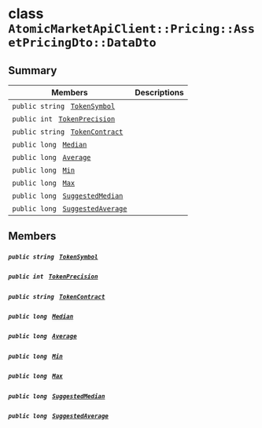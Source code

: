 # class `AtomicMarketApiClient::Pricing::AssetPricingDto::DataDto` 

## Summary

 Members                                | Descriptions                                
----------------------------------------|---------------------------------------------
`public string ` [`TokenSymbol`](#class_atomic_market_api_client_1_1_pricing_1_1_asset_pricing_dto_1_1_data_dto_1ac419f589d08baa34f7be58d065aa4a88) | 
`public int ` [`TokenPrecision`](#class_atomic_market_api_client_1_1_pricing_1_1_asset_pricing_dto_1_1_data_dto_1ababccf16843f4eb633468783826c257e) | 
`public string ` [`TokenContract`](#class_atomic_market_api_client_1_1_pricing_1_1_asset_pricing_dto_1_1_data_dto_1a60296df624437b2197677dbab4480131) | 
`public long ` [`Median`](#class_atomic_market_api_client_1_1_pricing_1_1_asset_pricing_dto_1_1_data_dto_1afe5f6d8007d18a135c720085652f4d02) | 
`public long ` [`Average`](#class_atomic_market_api_client_1_1_pricing_1_1_asset_pricing_dto_1_1_data_dto_1a8be84d2614a1038788d594a3d769c424) | 
`public long ` [`Min`](#class_atomic_market_api_client_1_1_pricing_1_1_asset_pricing_dto_1_1_data_dto_1afe338ef44e89ecc82de3486b42cb8e08) | 
`public long ` [`Max`](#class_atomic_market_api_client_1_1_pricing_1_1_asset_pricing_dto_1_1_data_dto_1a64f7c22c3be717f03ca418025a32b50d) | 
`public long ` [`SuggestedMedian`](#class_atomic_market_api_client_1_1_pricing_1_1_asset_pricing_dto_1_1_data_dto_1ad6b15ceab046d7269ae1e8f756065075) | 
`public long ` [`SuggestedAverage`](#class_atomic_market_api_client_1_1_pricing_1_1_asset_pricing_dto_1_1_data_dto_1a391e4c55706c6921b68448fc7f638605) | 

## Members

##### `public string ` [`TokenSymbol`](#class_atomic_market_api_client_1_1_pricing_1_1_asset_pricing_dto_1_1_data_dto_1ac419f589d08baa34f7be58d065aa4a88) 

##### `public int ` [`TokenPrecision`](#class_atomic_market_api_client_1_1_pricing_1_1_asset_pricing_dto_1_1_data_dto_1ababccf16843f4eb633468783826c257e) 

##### `public string ` [`TokenContract`](#class_atomic_market_api_client_1_1_pricing_1_1_asset_pricing_dto_1_1_data_dto_1a60296df624437b2197677dbab4480131) 

##### `public long ` [`Median`](#class_atomic_market_api_client_1_1_pricing_1_1_asset_pricing_dto_1_1_data_dto_1afe5f6d8007d18a135c720085652f4d02) 

##### `public long ` [`Average`](#class_atomic_market_api_client_1_1_pricing_1_1_asset_pricing_dto_1_1_data_dto_1a8be84d2614a1038788d594a3d769c424) 

##### `public long ` [`Min`](#class_atomic_market_api_client_1_1_pricing_1_1_asset_pricing_dto_1_1_data_dto_1afe338ef44e89ecc82de3486b42cb8e08) 

##### `public long ` [`Max`](#class_atomic_market_api_client_1_1_pricing_1_1_asset_pricing_dto_1_1_data_dto_1a64f7c22c3be717f03ca418025a32b50d) 

##### `public long ` [`SuggestedMedian`](#class_atomic_market_api_client_1_1_pricing_1_1_asset_pricing_dto_1_1_data_dto_1ad6b15ceab046d7269ae1e8f756065075) 

##### `public long ` [`SuggestedAverage`](#class_atomic_market_api_client_1_1_pricing_1_1_asset_pricing_dto_1_1_data_dto_1a391e4c55706c6921b68448fc7f638605) 

